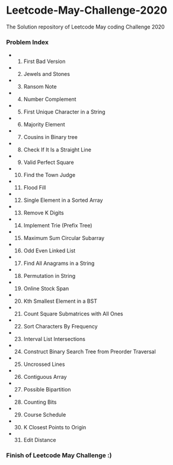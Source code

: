 # Leetcode-May-Challenge-2020
The Solution repository of Leetcode May coding Challenge 2020  

### Problem Index  
* 1)  First Bad Version  
* 2)  Jewels and Stones  
* 3)  Ransom Note  
* 4)  Number Complement  
* 5)  First Unique Character in a String  
* 6)  Majority Element  
* 7)  Cousins in Binary tree  
* 8)  Check If It Is a Straight Line   
* 9)  Valid Perfect Square  
* 10) Find the Town Judge  
* 11) Flood Fill  
* 12) Single Element in a Sorted Array  
* 13) Remove K Digits  
* 14) Implement Trie (Prefix Tree)  
* 15) Maximum Sum Circular Subarray  
* 16) Odd Even Linked List  
* 17) Find All Anagrams in a String  
* 18) Permutation in String  
* 19) Online Stock Span  
* 20) Kth Smallest Element in a BST  
* 21) Count Square Submatrices with All Ones  
* 22) Sort Characters By Frequency  
* 23) Interval List Intersections  
* 24) Construct Binary Search Tree from Preorder Traversal   
* 25) Uncrossed Lines    
* 26) Contiguous Array  
* 27) Possible Bipartition  
* 28) Counting Bits  
* 29) Course Schedule  
* 30) K Closest Points to Origin  
* 31) Edit Distance   

### Finish of Leetcode May Challenge :)
